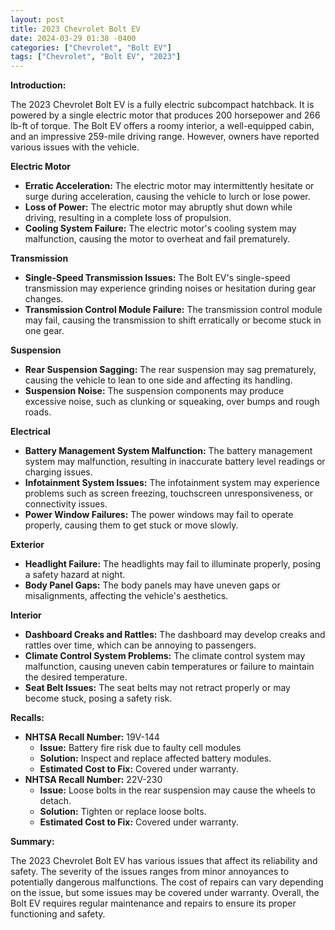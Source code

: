 ```yaml
---
layout: post
title: 2023 Chevrolet Bolt EV
date: 2024-03-29 01:38 -0400
categories: ["Chevrolet", "Bolt EV"]
tags: ["Chevrolet", "Bolt EV", "2023"]
---
```

**Introduction:**

The 2023 Chevrolet Bolt EV is a fully electric subcompact hatchback. It is powered by a single electric motor that produces 200 horsepower and 266 lb-ft of torque. The Bolt EV offers a roomy interior, a well-equipped cabin, and an impressive 259-mile driving range. However, owners have reported various issues with the vehicle.

**Electric Motor**

* **Erratic Acceleration:** The electric motor may intermittently hesitate or surge during acceleration, causing the vehicle to lurch or lose power.
* **Loss of Power:** The electric motor may abruptly shut down while driving, resulting in a complete loss of propulsion.
* **Cooling System Failure:** The electric motor's cooling system may malfunction, causing the motor to overheat and fail prematurely.

**Transmission**

* **Single-Speed Transmission Issues:** The Bolt EV's single-speed transmission may experience grinding noises or hesitation during gear changes.
* **Transmission Control Module Failure:** The transmission control module may fail, causing the transmission to shift erratically or become stuck in one gear.

**Suspension**

* **Rear Suspension Sagging:** The rear suspension may sag prematurely, causing the vehicle to lean to one side and affecting its handling.
* **Suspension Noise:** The suspension components may produce excessive noise, such as clunking or squeaking, over bumps and rough roads.

**Electrical**

* **Battery Management System Malfunction:** The battery management system may malfunction, resulting in inaccurate battery level readings or charging issues.
* **Infotainment System Issues:** The infotainment system may experience problems such as screen freezing, touchscreen unresponsiveness, or connectivity issues.
* **Power Window Failures:** The power windows may fail to operate properly, causing them to get stuck or move slowly.

**Exterior**

* **Headlight Failure:** The headlights may fail to illuminate properly, posing a safety hazard at night.
* **Body Panel Gaps:** The body panels may have uneven gaps or misalignments, affecting the vehicle's aesthetics.

**Interior**

* **Dashboard Creaks and Rattles:** The dashboard may develop creaks and rattles over time, which can be annoying to passengers.
* **Climate Control System Problems:** The climate control system may malfunction, causing uneven cabin temperatures or failure to maintain the desired temperature.
* **Seat Belt Issues:** The seat belts may not retract properly or may become stuck, posing a safety risk.

**Recalls:**

* **NHTSA Recall Number:** 19V-144
  * **Issue:** Battery fire risk due to faulty cell modules
  * **Solution:** Inspect and replace affected battery modules.
  * **Estimated Cost to Fix:** Covered under warranty.
* **NHTSA Recall Number:** 22V-230
  * **Issue:** Loose bolts in the rear suspension may cause the wheels to detach.
  * **Solution:** Tighten or replace loose bolts.
  * **Estimated Cost to Fix:** Covered under warranty.

**Summary:**

The 2023 Chevrolet Bolt EV has various issues that affect its reliability and safety. The severity of the issues ranges from minor annoyances to potentially dangerous malfunctions. The cost of repairs can vary depending on the issue, but some issues may be covered under warranty. Overall, the Bolt EV requires regular maintenance and repairs to ensure its proper functioning and safety.
